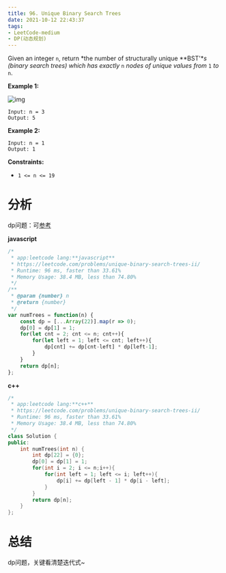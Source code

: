 ```yaml
---
title: 96. Unique Binary Search Trees
date: 2021-10-12 22:43:37
tags:
- LeetCode-medium
- DP(动态规划)
---
```


Given an integer `n`, return *the number of structurally unique **BST'**s (binary search trees) which has exactly* `n` *nodes of unique values from* `1` *to* `n`.

 

**Example 1:**

![img](https://assets.leetcode.com/uploads/2021/01/18/uniquebstn3.jpg)

```
Input: n = 3
Output: 5
```

**Example 2:**

```
Input: n = 1
Output: 1
```

  <!-- more -->

**Constraints:**

- `1 <= n <= 19`

# 分析

dp问题：可<a href ='https://leetcode.com/problems/unique-binary-search-trees/discuss/31666/DP-Solution-in-6-lines-with-explanation.-F(i-n)-G(i-1)-*-G(n-i)'>参考</a>

**javascript**

```javascript
/*
 * app:leetcode lang:**javascript**
 * https://leetcode.com/problems/unique-binary-search-trees-ii/
 * Runtime: 96 ms, faster than 33.61%
 * Memory Usage: 38.4 MB, less than 74.80% 
 */
/**
 * @param {number} n
 * @return {number}
 */
var numTrees = function(n) {
    const dp = [...Array(22)].map(r => 0);
    dp[0] = dp[1] = 1;
    for(let cnt = 2; cnt <= n; cnt++){
        for(let left = 1; left <= cnt; left++){
            dp[cnt] += dp[cnt-left] * dp[left-1];
        }
    }
    return dp[n];
};
```

**c++**

```c++
/*
 * app:leetcode lang:**c++**
 * https://leetcode.com/problems/unique-binary-search-trees-ii/
 * Runtime: 96 ms, faster than 33.61%
 * Memory Usage: 38.4 MB, less than 74.80% 
 */
class Solution {
public:
    int numTrees(int n) {
        int dp[22] = {0};
        dp[0] = dp[1] = 1;
        for(int i = 2; i <= n;i++){
            for(int left = 1; left <= i; left++){
                dp[i] += dp[left - 1] * dp[i - left];
            }
        }
        return dp[n];
    }
};
```

# 总结

dp问题，关键看清楚迭代式~